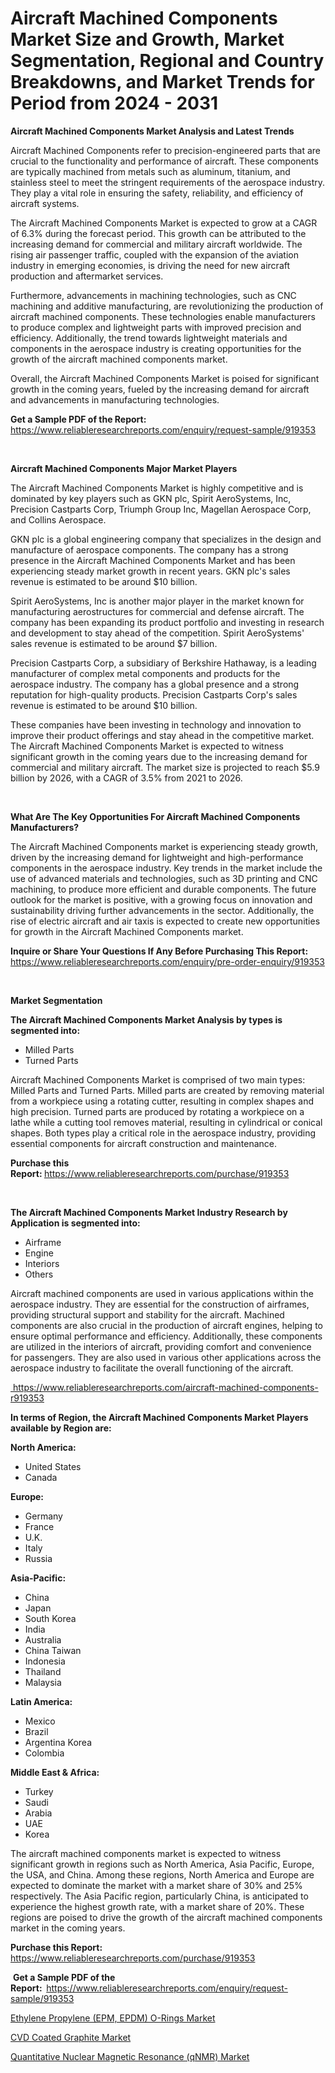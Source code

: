<p><h1>Aircraft Machined Components Market Size and Growth, Market Segmentation, Regional and Country Breakdowns, and Market Trends for Period from 2024 -  2031</h1></p><p><strong>Aircraft Machined Components Market Analysis and Latest Trends</strong></p>
<p><p>Aircraft Machined Components refer to precision-engineered parts that are crucial to the functionality and performance of aircraft. These components are typically machined from metals such as aluminum, titanium, and stainless steel to meet the stringent requirements of the aerospace industry. They play a vital role in ensuring the safety, reliability, and efficiency of aircraft systems.</p><p>The Aircraft Machined Components Market is expected to grow at a CAGR of 6.3% during the forecast period. This growth can be attributed to the increasing demand for commercial and military aircraft worldwide. The rising air passenger traffic, coupled with the expansion of the aviation industry in emerging economies, is driving the need for new aircraft production and aftermarket services.</p><p>Furthermore, advancements in machining technologies, such as CNC machining and additive manufacturing, are revolutionizing the production of aircraft machined components. These technologies enable manufacturers to produce complex and lightweight parts with improved precision and efficiency. Additionally, the trend towards lightweight materials and components in the aerospace industry is creating opportunities for the growth of the aircraft machined components market.</p><p>Overall, the Aircraft Machined Components Market is poised for significant growth in the coming years, fueled by the increasing demand for aircraft and advancements in manufacturing technologies.</p></p>
<p><strong>Get a Sample PDF of the Report:&nbsp;</strong> <a href="https://www.reliableresearchreports.com/enquiry/request-sample/919353">https://www.reliableresearchreports.com/enquiry/request-sample/919353</a></p>
<p>&nbsp;</p>
<p><strong>Aircraft Machined Components Major Market Players</strong></p>
<p><p>The Aircraft Machined Components Market is highly competitive and is dominated by key players such as GKN plc, Spirit AeroSystems, Inc, Precision Castparts Corp, Triumph Group Inc, Magellan Aerospace Corp, and Collins Aerospace. </p><p>GKN plc is a global engineering company that specializes in the design and manufacture of aerospace components. The company has a strong presence in the Aircraft Machined Components Market and has been experiencing steady market growth in recent years. GKN plc's sales revenue is estimated to be around $10 billion.</p><p>Spirit AeroSystems, Inc is another major player in the market known for manufacturing aerostructures for commercial and defense aircraft. The company has been expanding its product portfolio and investing in research and development to stay ahead of the competition. Spirit AeroSystems' sales revenue is estimated to be around $7 billion.</p><p>Precision Castparts Corp, a subsidiary of Berkshire Hathaway, is a leading manufacturer of complex metal components and products for the aerospace industry. The company has a global presence and a strong reputation for high-quality products. Precision Castparts Corp's sales revenue is estimated to be around $10 billion.</p><p>These companies have been investing in technology and innovation to improve their product offerings and stay ahead in the competitive market. The Aircraft Machined Components Market is expected to witness significant growth in the coming years due to the increasing demand for commercial and military aircraft. The market size is projected to reach $5.9 billion by 2026, with a CAGR of 3.5% from 2021 to 2026.</p></p>
<p>&nbsp;</p>
<p><strong>What Are The Key Opportunities For Aircraft Machined Components Manufacturers?</strong></p>
<p><p>The Aircraft Machined Components market is experiencing steady growth, driven by the increasing demand for lightweight and high-performance components in the aerospace industry. Key trends in the market include the use of advanced materials and technologies, such as 3D printing and CNC machining, to produce more efficient and durable components. The future outlook for the market is positive, with a growing focus on innovation and sustainability driving further advancements in the sector. Additionally, the rise of electric aircraft and air taxis is expected to create new opportunities for growth in the Aircraft Machined Components market.</p></p>
<p><strong>Inquire or Share Your Questions If Any Before Purchasing This Report:</strong> <a href="https://www.reliableresearchreports.com/enquiry/pre-order-enquiry/919353">https://www.reliableresearchreports.com/enquiry/pre-order-enquiry/919353</a></p>
<p>&nbsp;</p>
<p><strong>Market Segmentation</strong></p>
<p><strong>The Aircraft Machined Components Market Analysis by types is segmented into:</strong></p>
<p><ul><li>Milled Parts</li><li>Turned Parts</li></ul></p>
<p><p>Aircraft Machined Components Market is comprised of two main types: Milled Parts and Turned Parts. Milled parts are created by removing material from a workpiece using a rotating cutter, resulting in complex shapes and high precision. Turned parts are produced by rotating a workpiece on a lathe while a cutting tool removes material, resulting in cylindrical or conical shapes. Both types play a critical role in the aerospace industry, providing essential components for aircraft construction and maintenance.</p></p>
<p><strong>Purchase this Report:&nbsp;</strong><a href="https://www.reliableresearchreports.com/purchase/919353">https://www.reliableresearchreports.com/purchase/919353</a></p>
<p>&nbsp;</p>
<p><strong>The Aircraft Machined Components Market Industry Research by Application is segmented into:</strong></p>
<p><ul><li>Airframe</li><li>Engine</li><li>Interiors</li><li>Others</li></ul></p>
<p><p>Aircraft machined components are used in various applications within the aerospace industry. They are essential for the construction of airframes, providing structural support and stability for the aircraft. Machined components are also crucial in the production of aircraft engines, helping to ensure optimal performance and efficiency. Additionally, these components are utilized in the interiors of aircraft, providing comfort and convenience for passengers. They are also used in various other applications across the aerospace industry to facilitate the overall functioning of the aircraft.</p></p>
<p><a href="https://www.reliableresearchreports.com/aircraft-machined-components-r919353">&nbsp;https://www.reliableresearchreports.com/aircraft-machined-components-r919353</a></p>
<p><strong>In terms of Region, the Aircraft Machined Components Market Players available by Region are:</strong></p>
<p>
    <p> <strong> North America: </strong>
        <ul>
            <li>United States</li>
            <li>Canada</li>
        </ul>
        </p> 
    <p> <strong> Europe: </strong>
        <ul>
            <li>Germany</li>
            <li>France</li>
            <li>U.K.</li>
            <li>Italy</li>
            <li>Russia</li>
        </ul>
        </p> 
    <p> <strong> Asia-Pacific: </strong>
        <ul>
            <li>China</li>
            <li>Japan</li>
            <li>South Korea</li>
            <li>India</li>
            <li>Australia</li>
            <li>China Taiwan</li>
            <li>Indonesia</li>
            <li>Thailand</li>
            <li>Malaysia</li>
        </ul>
        </p> 
    <p> <strong> Latin America: </strong>
        <ul>
            <li>Mexico</li>
            <li>Brazil</li>
            <li>Argentina Korea</li>
            <li>Colombia</li>
        </ul>
        </p> 
    <p> <strong> Middle East & Africa: </strong>
        <ul>
            <li>Turkey</li>
            <li>Saudi</li>
            <li>Arabia</li>
            <li>UAE</li>
            <li>Korea</li>
        </ul>
    </p>
    </p>
<p><p>The aircraft machined components market is expected to witness significant growth in regions such as North America, Asia Pacific, Europe, the USA, and China. Among these regions, North America and Europe are expected to dominate the market with a market share of 30% and 25% respectively. The Asia Pacific region, particularly China, is anticipated to experience the highest growth rate, with a market share of 20%. These regions are poised to drive the growth of the aircraft machined components market in the coming years.</p></p>
<p><strong>Purchase this Report: </strong><a href="https://www.reliableresearchreports.com/purchase/919353">https://www.reliableresearchreports.com/purchase/919353</a></p>
<p>&nbsp;<strong>Get a Sample PDF of the Report:&nbsp;&nbsp;</strong><a href="https://www.reliableresearchreports.com/enquiry/request-sample/919353">https://www.reliableresearchreports.com/enquiry/request-sample/919353</a></p>
<p><strong></strong></p>
<p><p><a href="https://www.linkedin.com/pulse/ethylene-propylene-epm-epdm-o-rings-market-size-2024-2031-global-l9s5c?trackingId=W2oD2a8fQ%2FgOQuulgyWiUw%3D%3D">Ethylene Propylene (EPM, EPDM) O-Rings Market</a></p><p><a href="https://www.linkedin.com/pulse/cvd-coated-graphite-market-offers-provide-insightful-data-time-crktc?trackingId=N3J68jRgNx25NKsK%2F9ebAQ%3D%3D">CVD Coated Graphite Market</a></p><p><a href="https://www.linkedin.com/pulse/quantitative-nuclear-magnetic-resonance-qnmr-market-size-outlook-n1fdf">Quantitative Nuclear Magnetic Resonance (qNMR) Market</a></p></p>